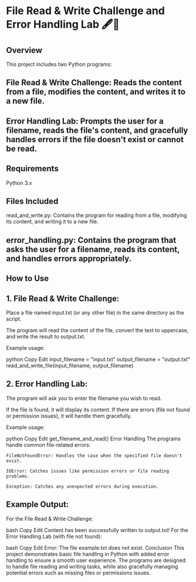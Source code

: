 # File Read & Write Challenge and Error Handling Lab 🖋️🧪
## Overview
This project includes two Python programs:

## File Read & Write Challenge: Reads the content from a file, modifies the content, and writes it to a new file.

## Error Handling Lab: Prompts the user for a filename, reads the file's content, and gracefully handles errors if the file doesn't exist or cannot be read.

## Requirements
  Python 3.x

## Files Included
read_and_write.py: Contains the program for reading from a file, modifying its content, and writing it to a new file.

## error_handling.py: Contains the program that asks the user for a filename, reads its content, and handles errors appropriately.

## How to Use
 ## 1. File Read & Write Challenge:
  Place a file named input.txt (or any other file) in the same directory as the script.

  The program will read the content of the file, convert the text to uppercase, and write the result to output.txt.

  Example usage:

  python
  Copy
  Edit
  input_filename = "input.txt"
  output_filename = "output.txt"
  read_and_write_file(input_filename, output_filename)
## 2. Error Handling Lab:
   The program will ask you to enter the filename you wish to read.

   If the file is found, it will display its content. If there are errors (file not found or permission issues), it will handle them gracefully.

   Example usage:

   python
   Copy
   Edit
   get_filename_and_read()
   Error Handling
   The programs handle common file-related errors:

    FileNotFoundError: Handles the case when the specified file doesn't exist.

    IOError: Catches issues like permission errors or file reading problems.

    Exception: Catches any unexpected errors during execution.

## Example Output:
  For the File Read & Write Challenge:

  bash
  Copy
  Edit
  Content has been successfully written to output.txt!
  For the Error Handling Lab (with file not found):

  bash
  Copy
  Edit
  Error: The file example.txt does not exist.
  Conclusion
  This project demonstrates basic file handling in Python with added error handling to ensure a smooth user experience. The programs are designed to handle 
  file reading and writing tasks, while also gracefully managing potential errors such as missing files or permissions issues.
